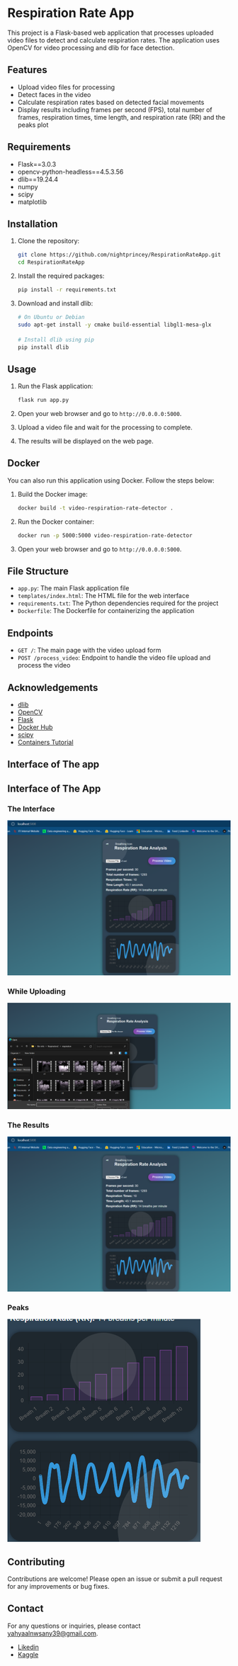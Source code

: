 # Respiration Rate App

This project is a Flask-based web application that processes uploaded video files to detect and calculate respiration rates. The application uses OpenCV for video processing and dlib for face detection.

## Features

- Upload video files for processing
- Detect faces in the video
- Calculate respiration rates based on detected facial movements
- Display results including frames per second (FPS), total number of frames, respiration times, time length, and respiration rate (RR)
and the peaks plot

## Requirements

- Flask==3.0.3
- opencv-python-headless==4.5.3.56
- dlib==19.24.4
- numpy
- scipy
- matplotlib

## Installation

1. Clone the repository:

    ```bash
    git clone https://github.com/nightprincey/RespirationRateApp.git
    cd RespirationRateApp
    ```

2. Install the required packages:

    ```bash
    pip install -r requirements.txt
    ```

3. Download and install dlib:

    ```bash
    # On Ubuntu or Debian
    sudo apt-get install -y cmake build-essential libgl1-mesa-glx

    # Install dlib using pip
    pip install dlib
    ```

## Usage

1. Run the Flask application:

    ```bash
    flask run app.py
    ```

2. Open your web browser and go to `http://0.0.0.0:5000`.

3. Upload a video file and wait for the processing to complete.

4. The results will be displayed on the web page.

## Docker

You can also run this application using Docker. Follow the steps below:

1. Build the Docker image:

    ```bash
    docker build -t video-respiration-rate-detector .
    ```

2. Run the Docker container:

    ```bash
    docker run -p 5000:5000 video-respiration-rate-detector
    ```

3. Open your web browser and go to `http://0.0.0.0:5000`.


## File Structure

- `app.py`: The main Flask application file
- `templates/index.html`: The HTML file for the web interface
- `requirements.txt`: The Python dependencies required for the project
- `Dockerfile`: The Dockerfile for containerizing the application

## Endpoints

- `GET /`: The main page with the video upload form
- `POST /process_video`: Endpoint to handle the video file upload and process the video


## Acknowledgements

- [dlib](http://dlib.net/)
- [OpenCV](https://opencv.org/)
- [Flask](https://flask.palletsprojects.com/)
- [Docker Hub](https://hub.docker.com/)
- [scipy](https://scipy.org/)
- [Containers Tutorial](https://youtu.be/PrusdhS2lmo?si=pGJPuGcMvShj_RXe)


##  Interface of The app


## Interface of The App

### The Interface
![The Interface](images/image2.png)

### While Uploading
![While Uploading](images/image5.png)

### The Results
![The Results](images/image1.png)

### Peaks
![Peaks](images/image4.png)


## Contributing

Contributions are welcome! Please open an issue or submit a pull request for any improvements or bug fixes.

## Contact

For any questions or inquiries, please contact [yahyaalnwsany39@gmail.com](mailto:yahyaalnwsany39@gmail.com).

- [Likedin](linkedin.com/in/yahya-alnwsany-8b8206238/)
- [Kaggle](https://www.kaggle.com/alnwsany)
